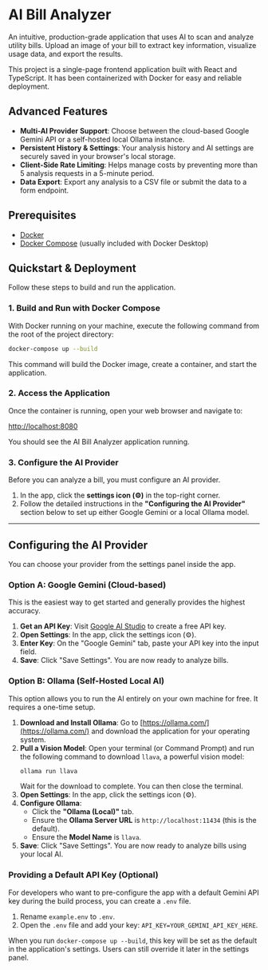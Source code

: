 # AI Bill Analyzer

An intuitive, production-grade application that uses AI to scan and analyze utility bills. Upload an image of your bill to extract key information, visualize usage data, and export the results.

This project is a single-page frontend application built with React and TypeScript. It has been containerized with Docker for easy and reliable deployment.

## Advanced Features

- **Multi-AI Provider Support**: Choose between the cloud-based Google Gemini API or a self-hosted local Ollama instance.
- **Persistent History & Settings**: Your analysis history and AI settings are securely saved in your browser's local storage.
- **Client-Side Rate Limiting**: Helps manage costs by preventing more than 5 analysis requests in a 5-minute period.
- **Data Export**: Export any analysis to a CSV file or submit the data to a form endpoint.

## Prerequisites

- [Docker](https://www.docker.com/get-started)
- [Docker Compose](https://docs.docker.com/compose/install/) (usually included with Docker Desktop)

## Quickstart & Deployment

Follow these steps to build and run the application.

### 1. Build and Run with Docker Compose

With Docker running on your machine, execute the following command from the root of the project directory:

```bash
docker-compose up --build
```

This command will build the Docker image, create a container, and start the application.

### 2. Access the Application

Once the container is running, open your web browser and navigate to:

[http://localhost:8080](http://localhost:8080)

You should see the AI Bill Analyzer application running.

### 3. Configure the AI Provider

Before you can analyze a bill, you must configure an AI provider.
1.  In the app, click the **settings icon (⚙️)** in the top-right corner.
2.  Follow the detailed instructions in the **"Configuring the AI Provider"** section below to set up either Google Gemini or a local Ollama model.

---

## Configuring the AI Provider

You can choose your provider from the settings panel inside the app.

### Option A: Google Gemini (Cloud-based)

This is the easiest way to get started and generally provides the highest accuracy.

1.  **Get an API Key**: Visit [Google AI Studio](https://aistudio.google.com/app/apikey) to create a free API key.
2.  **Open Settings**: In the app, click the settings icon (⚙️).
3.  **Enter Key**: On the "Google Gemini" tab, paste your API key into the input field.
4.  **Save**: Click "Save Settings". You are now ready to analyze bills.

### Option B: Ollama (Self-Hosted Local AI)

This option allows you to run the AI entirely on your own machine for free. It requires a one-time setup.

1.  **Download and Install Ollama**: Go to [https://ollama.com/](https://ollama.com/) and download the application for your operating system.
2.  **Pull a Vision Model**: Open your terminal (or Command Prompt) and run the following command to download `llava`, a powerful vision model:
    ```bash
    ollama run llava
    ```
    Wait for the download to complete. You can then close the terminal.
3.  **Open Settings**: In the app, click the settings icon (⚙️).
4.  **Configure Ollama**:
    -   Click the **"Ollama (Local)"** tab.
    -   Ensure the **Ollama Server URL** is `http://localhost:11434` (this is the default).
    -   Ensure the **Model Name** is `llava`.
5.  **Save**: Click "Save Settings". You are now ready to analyze bills using your local AI.

### Providing a Default API Key (Optional)

For developers who want to pre-configure the app with a default Gemini API key during the build process, you can create a `.env` file.

1.  Rename `example.env` to `.env`.
2.  Open the `.env` file and add your key: `API_KEY=YOUR_GEMINI_API_KEY_HERE`.

When you run `docker-compose up --build`, this key will be set as the default in the application's settings. Users can still override it later in the settings panel.
